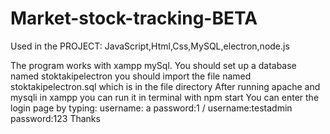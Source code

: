 # Market-stock-tracking-BETA
Used in the PROJECT: JavaScript,Html,Css,MySQL,electron,node.js

The program works with xampp mySql. You should set up a database named stoktakipelectron
you should import the file named stoktakipelectron.sql which is in the file directory
After running apache and mysqli in xampp
you can run it in terminal with npm start
You can enter the login page by typing:
username: a password:1 / username:testadmin password:123
Thanks
